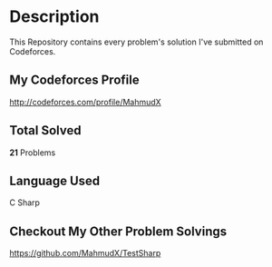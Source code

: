 # Description

This Repository contains every problem's solution I've submitted on Codeforces.

## My Codeforces Profile

<http://codeforces.com/profile/MahmudX>

## Total Solved

**21** Problems

## Language Used

C Sharp

## Checkout My Other Problem Solvings

https://github.com/MahmudX/TestSharp
